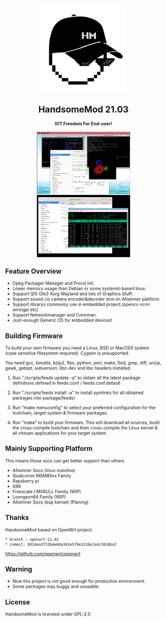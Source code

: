 <p align="center"><img src="img/logo.png" /></p>
<h1 align="center">HandsomeMod 21.03</h1>
<h4 align="center">IOT Freedom For End-user!</h4>
<p align="center"><img  height="200" width="300" src="img/wayland.png" /><img  height="200" width="300" src="img/xorg.png" /></p>

## Feature Overview

- Opkg Packager Manager and Procd init.
- Lower memory usage than Debian or some systemd-based linux.
- Support Qt5 Gtk3 Xorg Wayland and lots of Graphics Stuff.
- Support sound csi camera encoder&decoder drm on Allwinner platform.
- Support librarys commonly use in embedded project.(opencv ncnn wiringpi etc)
- Support Networkmanager and Connman. 
- Just-enough Generic OS for embedded devices!

## Building Firmware

To build your own firmware you need a Linux, BSD or MacOSX system (case
sensitive filesystem required). Cygwin is unsupported.

You need gcc, binutils, bzip2, flex, python, perl, make, find, grep, diff,
unzip, gawk, getopt, subversion, libz-dev and libc headers installed.

1. Run "./scripts/feeds update -a" to obtain all the latest package definitions
defined in feeds.conf / feeds.conf.default

2. Run "./scripts/feeds install -a" to install symlinks for all obtained
packages into package/feeds/ 

3. Run "make menuconfig" to select your preferred configuration for the
toolchain, target system & firmware packages.

4. Run "make" to build your firmware. This will download all sources, build
the cross-compile toolchain and then cross-compile the Linux kernel & all
chosen applications for your target system.

## Mainly Supporting Platform

This means those socs can get better support than others.

- Allwinner Socs (linux mainline)
- Qualcomm MSM89xx Family
- Rapsberry pi
- X86
- Freescale I.MX6ULL Family (WIP)
- Loongson64 Family (WIP)
- Allwinner Socs (bsp kernel) (Planing)

## Thanks

HandsomeMod based on OpenWrt project.

	* branch : openwrt-21.02
	* commit: 8d24ea3f31b4e60a342e579e3218e1adc282dba3

https://github.com/openwrt/openwrt

## Warning

* Now this project is not good enough for production environment.
* Some packages may buggy and unusable.


## License

HandsomeMod is licensed under GPL-2.0

